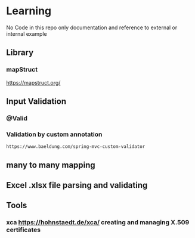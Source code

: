 # Learning
No Code in this repo only documentation and reference to external or internal example
## Library
### mapStruct
  https://mapstruct.org/
  
## Input Validation
### @Valid
### Validation by custom annotation
    https://www.baeldung.com/spring-mvc-custom-validator
    
## many to many mapping
## Excel .xlsx file parsing and validating
## Tools
### xca https://hohnstaedt.de/xca/ creating and managing X.509 certificates

    

